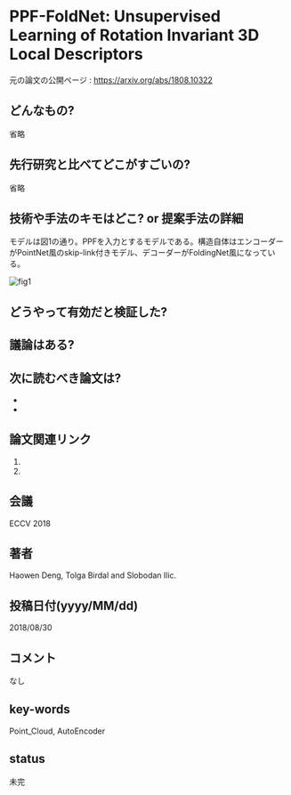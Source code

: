 # PPF-FoldNet: Unsupervised Learning of Rotation Invariant 3D Local Descriptors

元の論文の公開ページ : https://arxiv.org/abs/1808.10322

## どんなもの?
省略

## 先行研究と比べてどこがすごいの?
省略

## 技術や手法のキモはどこ? or 提案手法の詳細
モデルは図1の通り。PPFを入力とするモデルである。構造自体はエンコーダーがPointNet風のskip-link付きモデル、デコーダーがFoldingNet風になっている。

![fig1](img/PULoRI3LD/fig1.png)

## どうやって有効だと検証した?


## 議論はある?

## 次に読むべき論文は?
-
-

## 論文関連リンク
1.
2.

## 会議
ECCV 2018

## 著者
Haowen Deng, Tolga Birdal and Slobodan Ilic.

## 投稿日付(yyyy/MM/dd)
2018/08/30

## コメント
なし

## key-words
Point_Cloud, AutoEncoder

## status
未完